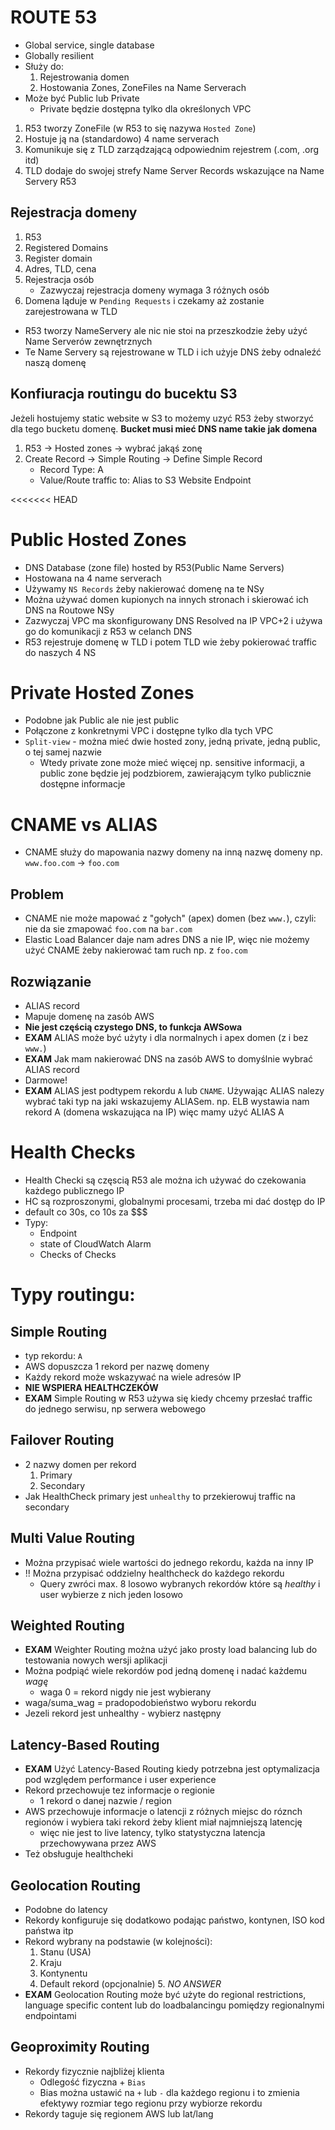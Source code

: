 # ROUTE 53

- Global service, single database
-	Globally resilient
- Służy do:
	1.	Rejestrowania domen
	2.	Hostowania Zones, ZoneFiles na Name Serverach
- Może być Public lub Private
	- Private będzie dostępna tylko dla określonych VPC

1.	R53 tworzy ZoneFile (w R53 to się nazywa `Hosted Zone`)
2.	Hostuje ją na (standardowo) 4 name serverach
3.	Komunikuje się z TLD zarządzającą odpowiednim rejestrem (.com, .org itd)
4.	TLD dodaje do swojej strefy Name Server Records wskazujące na Name Servery R53

## Rejestracja domeny
1.	R53
2.	Registered Domains
3.	Register domain
4.	Adres, TLD, cena
5.	Rejestracja osób
	- Zazwyczaj rejestracja domeny wymaga 3 różnych osób
6. Domena ląduje w `Pending Requests` i czekamy aż zostanie zarejestrowana w TLD

- R53 tworzy NameServery ale nic nie stoi na przeszkodzie żeby użyć Name Serverów zewnętrznych
- Te Name Servery są rejestrowane w TLD i ich użyje DNS żeby odnaleźć naszą domenę

## Konfiuracja routingu do bucektu S3
Jeżeli hostujemy static website w S3 to możemy uzyć R53 żeby stworzyć dla tego bucketu domenę.
**Bucket musi mieć DNS name takie jak domena**
1.	R53 -> Hosted zones -> wybrać jakąś zonę
2.	Create Record -> Simple Routing -> Define Simple Record
	-	Record Type: A
	-	Value/Route traffic to: Alias to S3 Website Endpoint

<<<<<<< HEAD
# Public Hosted Zones
- DNS Database (zone file) hosted by R53(Public Name Servers)
- Hostowana na 4 name serverach
- Używamy `NS Records` żeby nakierować domenę na te NSy
- Można używać domen kupionych na innych stronach i skierować ich DNS na Routowe NSy
- Zazwyczaj VPC ma skonfigurowany DNS Resolved na IP VPC+2 i używa go do komunikacji z R53 w celanch DNS
- R53 rejestruje domenę w TLD i potem TLD wie żeby pokierować traffic do naszych 4 NS

# Private Hosted Zones
- Podobne jak Public ale nie jest public
- Połączone z konkretnymi VPC i dostępne tylko dla tych VPC
- `Split-view` - można mieć dwie hosted zony, jedną private, jedną public, o tej samej nazwie
	- Wtedy private zone może mieć więcej np. sensitive informacji, a public zone będzie jej podzbiorem, zawierającym tylko publicznie dostępne informacje

# CNAME vs ALIAS
- CNAME służy do mapowania nazwy domeny na inną nazwę domeny
    np. `www.foo.com` -> `foo.com`

## Problem
- CNAME nie może mapować z "gołych" (apex) domen (bez `www.`), czyli:
    nie da sie zmapować `foo.com` na `bar.com`
- Elastic Load Balancer daje nam adres DNS a nie IP, więc nie możemy użyć CNAME żeby nakierować tam ruch np. z `foo.com`

## Rozwiązanie
- ALIAS record
- Mapuje domenę na zasób AWS
- **Nie jest częścią czystego DNS, to funkcja AWSowa**
- **EXAM** ALIAS może być użyty i dla normalnych i apex domen (z i bez `www.`)
- **EXAM** Jak mam nakierować DNS na zasób AWS to domyślnie wybrać ALIAS record
- Darmowe!
- **EXAM** ALIAS jest podtypem rekordu `A` lub `CNAME`. Używając ALIAS nalezy wybrać taki typ na jaki wskazujemy ALIASem. np. ELB wystawia nam rekord A (domena wskazująca na IP) więc mamy użyć ALIAS A


# Health Checks
- Health Checki są częscią R53 ale można ich używać do czekowania każdego publicznego IP
- HC są rozproszonymi, globalnymi procesami, trzeba mi dać dostęp do IP
- default co 30s, co 10s za $$$
- Typy:
    - Endpoint
    - state of CloudWatch Alarm
    - Checks of Checks

# Typy routingu: 

## Simple Routing
- typ rekordu: `A` 
- AWS dopuszcza 1 rekord per nazwę domeny
- Każdy rekord może wskazywać na wiele adresów IP
- **NIE WSPIERA HEALTHCZEKÓW**
- **EXAM** Simple Routing w R53 używa się kiedy chcemy przesłać traffic do jednego serwisu, np serwera webowego

## Failover Routing
- 2 nazwy domen per rekord
    1. Primary
    2. Secondary
- Jak HealthCheck primary jest `unhealthy` to przekierowuj traffic na secondary

## Multi Value Routing
- Można przypisać wiele wartości do jednego rekordu, każda na inny IP
- !! Można przypisać oddzielny healthcheck do każdego rekordu
	- Query zwróci max. 8 losowo wybranych rekordów które są _healthy_ i user wybierze z nich jeden losowo

## Weighted Routing
- **EXAM** Weighter Routing można użyć jako prosty load balancing lub do testowania nowych wersji aplikacji
- Można podpiąć wiele rekordów pod jedną domenę i nadać każdemu _wagę_
	- waga 0 = rekord nigdy nie jest wybierany
- waga/suma_wag = pradopodobieństwo wyboru rekordu
- Jezeli rekord jest unhealthy - wybierz następny

## Latency-Based Routing
- **EXAM** Użyć Latency-Based Routing kiedy potrzebna jest optymalizacja pod względem performance i user experience
- Rekord przechowuje tez informacje o regionie
	- 1 rekord o danej nazwie / region
- AWS przechowuje informacje o latencji z różnych miejsc do róznch regionów i wybiera taki rekord żeby klient miał najmniejszą latencję
	- więc nie jest to live latency, tylko statystyczna latencja przechowywana przez AWS
- Też obsługuje healthcheki 

## Geolocation Routing
- Podobne do latency
- Rekordy konfiguruje się dodatkowo podając państwo, kontynen, ISO kod państwa itp
- Rekord wybrany na podstawie (w kolejności):
	1. Stanu (USA)
	2. Kraju
	3. Kontynentu
	4. Default rekord (opcjonalnie)
		5. _NO ANSWER_
- **EXAM** Geolocation Routing może być użyte do regional restrictions, language specific content lub do loadbalancingu pomiędzy regionalnymi endpointami

## Geoproximity Routing
- Rekordy fizycznie najbliżej klienta 
	- Odlegość fizyczna + `Bias` 
	- Bias można ustawić na `+` lub `-` dla każdego regionu i to zmienia efektywy rozmiar tego regionu przy wybiorze rekordu
- Rekordy taguje się regionem AWS lub lat/lang

